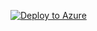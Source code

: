 [![Deploy to Azure](https://aka.ms/deploytoazurebutton)](https://portal.azure.com/#create/Microsoft.Template/uri/https%3A%2F%2Fraw.githubusercontent.com%2Fmoiz491%2FDevOps_Learning%2Fmain%2FLinked_Synapse_ADLS_RoleAssignment_SqlPool.json)
